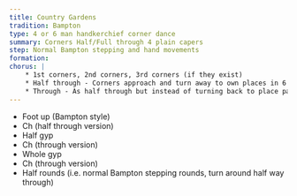 ```yaml
---
title: Country Gardens
tradition: Bampton
type: 4 or 6 man handkerchief corner dance
summary: Corners Half/Full through 4 plain capers
step: Normal Bampton stepping and hand movements
formation: 
chorus: | 
    * 1st corners, 2nd corners, 3rd corners (if they exist)
    * Half through - Corners approach and turn away to own places in 6 bars of sidestep (with shows), then ALL caper L R L R
    * Through - As half through but instead of turning back to place pass left shoulders
---
```

* Foot up (Bampton style)
* Ch (half through version)
* Half gyp
* Ch (through version)
* Whole gyp
* Ch (through version)
* Half rounds (i.e. normal Bampton stepping rounds, turn around half way through)